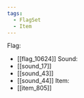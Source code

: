 ```yaml
---
tags:
  - FlagSet
  - Item
---
```

Flag:
- [[flag_10624]]
Sound:
- [[sound_17]]
- [[sound_43]]
- [[sound_44]]
Item:
- [[item_805]]
